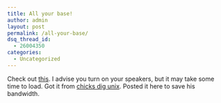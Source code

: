 ```yaml
---
title: All your base!
author: admin
layout: post
permalink: /all-your-base/
dsq_thread_id:
  - 26004350
categories:
  - Uncategorized
---
```

Check out [this][1]. I advise you turn on your speakers, but it may take some time to load. Got it from [chicks dig unix][2]. Posted it here to save his bandwidth.

 [1]: http://www.lotas-smartman.net/blog/base.swf
 [2]: http://www.chicks-dig-unix.net